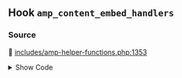 ## Hook `amp_content_embed_handlers`

### Source

:link: [includes/amp-helper-functions.php:1353](https://github.com/ampproject/amp-wp/blob/develop/includes/amp-helper-functions.php#L1353-L1379)

<details>
<summary>Show Code</summary>

```php
return apply_filters(
	'amp_content_embed_handlers',
	[
		'AMP_Core_Block_Handler'         => [],
		'AMP_Twitter_Embed_Handler'      => [],
		'AMP_YouTube_Embed_Handler'      => [],
		'AMP_Crowdsignal_Embed_Handler'  => [],
		'AMP_DailyMotion_Embed_Handler'  => [],
		'AMP_Vimeo_Embed_Handler'        => [],
		'AMP_SoundCloud_Embed_Handler'   => [],
		'AMP_Instagram_Embed_Handler'    => [],
		'AMP_Issuu_Embed_Handler'        => [],
		'AMP_Meetup_Embed_Handler'       => [],
		'AMP_Facebook_Embed_Handler'     => [],
		'AMP_Pinterest_Embed_Handler'    => [],
		'AMP_Playlist_Embed_Handler'     => [],
		'AMP_Reddit_Embed_Handler'       => [],
		'AMP_TikTok_Embed_Handler'       => [],
		'AMP_Tumblr_Embed_Handler'       => [],
		'AMP_Gallery_Embed_Handler'      => [],
		'AMP_Gfycat_Embed_Handler'       => [],
		'AMP_Imgur_Embed_Handler'        => [],
		'AMP_Scribd_Embed_Handler'       => [],
		'AMP_WordPress_TV_Embed_Handler' => [],
	],
	$post
);
```

</details>
